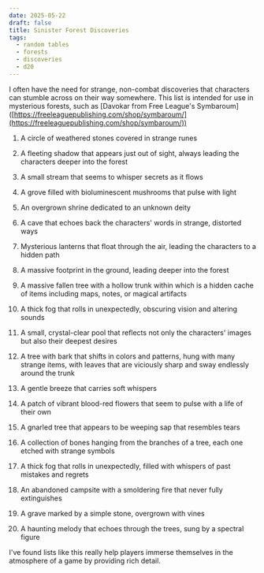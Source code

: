 ```yaml
---
date: 2025-05-22
draft: false
title: Sinister Forest Discoveries
tags:
  - random tables
  - forests
  - discoveries
  - d20
---
```

I often have the need for strange, non-combat discoveries that characters can stumble across on their way somewhere. This list is intended for use in mysterious forests, such as \[Davokar from Free League's Symbaroum\]([https://freeleaguepublishing.com/shop/symbaroum/](https://freeleaguepublishing.com/shop/symbaroum/))

1.  A circle of weathered stones covered in strange runes
    
2.  A fleeting shadow that appears just out of sight, always leading the characters deeper into the forest
    
3.  A small stream that seems to whisper secrets as it flows
    
4.  A grove filled with bioluminescent mushrooms that pulse with light
    
5.  An overgrown shrine dedicated to an unknown deity
    
6.  A cave that echoes back the characters' words in strange, distorted ways
    
7.  Mysterious lanterns that float through the air, leading the characters to a hidden path
    
8.  A massive footprint in the ground, leading deeper into the forest
    
9.  A massive fallen tree with a hollow trunk within which is a hidden cache of items including maps, notes, or magical artifacts
    
10.  A thick fog that rolls in unexpectedly, obscuring vision and altering sounds
    
11.  A small, crystal-clear pool that reflects not only the characters' images but also their deepest desires
    
12.  A tree with bark that shifts in colors and patterns, hung with many strange items, with leaves that are viciously sharp and sway endlessly around the trunk
    
13.  A gentle breeze that carries soft whispers
    
14.  A patch of vibrant blood-red flowers that seem to pulse with a life of their own
    
15.  A gnarled tree that appears to be weeping sap that resembles tears
    
16.  A collection of bones hanging from the branches of a tree, each one etched with strange symbols
    
17.  A thick fog that rolls in unexpectedly, filled with whispers of past mistakes and regrets
    
18.  An abandoned campsite with a smoldering fire that never fully extinguishes
    
19.  A grave marked by a simple stone, overgrown with vines
    
20.  A haunting melody that echoes through the trees, sung by a spectral figure
    

I've found lists like this really help players immerse themselves in the atmosphere of a game by providing rich detail.